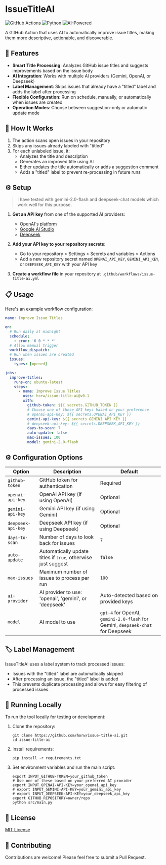 # IssueTitleAI

![GitHub Actions](https://img.shields.io/badge/GitHub%20Actions-2088FF?style=for-the-badge&logo=github-actions&logoColor=white)
![Python](https://img.shields.io/badge/Python-3.8+-blue.svg)
![AI-Powered](https://img.shields.io/badge/AI--Powered-yes-green)

A GitHub Action that uses AI to automatically improve issue titles, making them more descriptive, actionable, and discoverable.

## 🌟 Features

- **Smart Title Processing**: Analyzes GitHub issue titles and suggests improvements based on the issue body
- **AI Integration**: Works with multiple AI providers (Gemini, OpenAI, or Deepseek)
- **Label Management**: Skips issues that already have a "titled" label and adds the label after processing
- **Flexible Configuration**: Run on schedule, manually, or automatically when issues are created
- **Operation Modes**: Choose between suggestion-only or automatic update mode

## 🚀 How It Works

1. The action scans open issues in your repository
2. Skips any issues already labeled with "titled"
3. For each unlabeled issue, it:
   - Analyzes the title and description
   - Generates an improved title using AI
   - Either updates the title automatically or adds a suggestion comment
   - Adds a "titled" label to prevent re-processing in future runs

## ⚙️ Setup

> I have tested with gemini-2.0-flash and deepseek-chat models which work well for this purpose.

1. **Get an API key** from one of the supported AI providers:
   - [OpenAI's platform](https://platform.openai.com/)
   - [Google AI Studio](https://aistudio.google.com/apikey)
   - [Deepseek](https://platform.deepseek.com/api_keys)
2. **Add your API key to your repository secrets**:
   - Go to your repository > Settings > Secrets and variables > Actions
   - Add a new repository secret named `OPENAI_API_KEY`, `GEMINI_API_KEY`, or `DEEPSEEK_API_KEY` with your API key

3. **Create a workflow file** in your repository at `.github/workflows/issue-title-ai.yml`

## 📋 Usage

Here's an example workflow configuration:

```yaml
name: Improve Issue Titles

on:
  # Run daily at midnight
  schedule:
    - cron: '0 0 * * *'
  # Allow manual trigger
  workflow_dispatch:
  # Run when issues are created
  issues:
    types: [opened]

jobs:
  improve-titles:
    runs-on: ubuntu-latest
    steps:
      - name: Improve Issue Titles
        uses: horw/issue-title-ai@v0.1
        with:
          github-token: ${{ secrets.GITHUB_TOKEN }}
          # Choose one of these API keys based on your preference
          # openai-api-key: ${{ secrets.OPENAI_API_KEY }}
          gemini-api-key: ${{ secrets.GEMINI_API_KEY }}
          # deepseek-api-key: ${{ secrets.DEEPSEEK_API_KEY }}
          days-to-scan: 7
          auto-update: false
          max-issues: 100
          model: gemini-2.0-flash
```

## ⚙️ Configuration Options

| Option | Description | Default |
|--------|-------------|---------|
| `github-token` | GitHub token for authentication | Required |
| `openai-api-key` | OpenAI API key (if using OpenAI) | Optional |
| `gemini-api-key` | Gemini API key (if using Gemini) | Optional |
| `deepseek-api-key` | Deepseek API key (if using Deepseek) | Optional |
| `days-to-scan` | Number of days to look back for issues | `7` |
| `auto-update` | Automatically update titles if `true`, otherwise just suggest | `false` |
| `max-issues` | Maximum number of issues to process per run | `100` |
| `ai-provider` | AI provider to use: 'openai', 'gemini', or 'deepseek' | Auto-detected based on provided keys |
| `model` | AI model to use | `gpt-4` for OpenAI, `gemini-2.0-flash` for Gemini, `deepseek-chat` for Deepseek |

## 🏷️ Label Management

IssueTitleAI uses a label system to track processed issues:

- Issues with the "titled" label are automatically skipped
- After processing an issue, the "titled" label is added
- This prevents duplicate processing and allows for easy filtering of processed issues

## 🔄 Running Locally

To run the tool locally for testing or development:

1. Clone the repository:
   ```
   git clone https://github.com/horw/issue-title-ai.git
   cd issue-title-ai
   ```

2. Install requirements:
   ```
   pip install -r requirements.txt
   ```

3. Set environment variables and run the main script:
   ```
   export INPUT_GITHUB-TOKEN=your_github_token
   # Use one of these based on your preferred AI provider
   export INPUT_OPENAI-API-KEY=your_openai_api_key
   # export INPUT_GEMINI-API-KEY=your_gemini_api_key
   # export INPUT_DEEPSEEK-API-KEY=your_deepseek_api_key
   export GITHUB_REPOSITORY=owner/repo
   python src/main.py
   ```

## 📃 License

[MIT License](LICENSE)

## 👥 Contributing

Contributions are welcome! Please feel free to submit a Pull Request.
